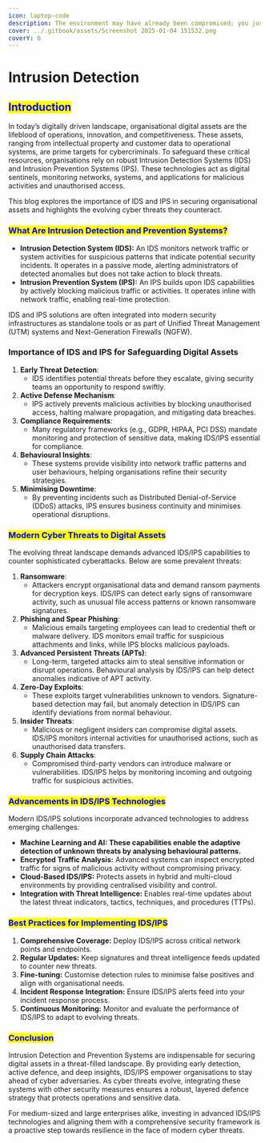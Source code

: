 ```yaml
---
icon: laptop-code
description: The environment may have already been compromised; you just don't know it yet!
cover: ../.gitbook/assets/Screenshot 2025-01-04 151532.png
coverY: 0
---
```


# Intrusion Detection

## <mark style="color:blue;">**Introduction**</mark>

In today’s digitally driven landscape, organisational digital assets are the lifeblood of operations, innovation, and competitiveness. These assets, ranging from intellectual property and customer data to operational systems, are prime targets for cybercriminals. To safeguard these critical resources, organisations rely on robust Intrusion Detection Systems (IDS) and Intrusion Prevention Systems (IPS). These technologies act as digital sentinels, monitoring networks, systems, and applications for malicious activities and unauthorised access.

This blog explores the importance of IDS and IPS in securing organisational assets and highlights the evolving cyber threats they counteract.

### <mark style="color:blue;">**What Are Intrusion Detection and Prevention Systems?**</mark>

* **Intrusion Detection System (IDS):** An IDS monitors network traffic or system activities for suspicious patterns that indicate potential security incidents. It operates in a passive mode, alerting administrators of detected anomalies but does not take action to block threats.
* **Intrusion Prevention System (IPS):** An IPS builds upon IDS capabilities by actively blocking malicious traffic or activities. It operates inline with network traffic, enabling real-time protection.

IDS and IPS solutions are often integrated into modern security infrastructures as standalone tools or as part of Unified Threat Management (UTM) systems and Next-Generation Firewalls (NGFW).

### **Importance of IDS and IPS for Safeguarding Digital Assets**

1. **Early Threat Detection**:
   * IDS identifies potential threats before they escalate, giving security teams an opportunity to respond swiftly.
2. **Active Defense Mechanism**:
   * IPS actively prevents malicious activities by blocking unauthorised access, halting malware propagation, and mitigating data breaches.
3. **Compliance Requirements**:
   * Many regulatory frameworks (e.g., GDPR, HIPAA, PCI DSS) mandate monitoring and protection of sensitive data, making IDS/IPS essential for compliance.
4. **Behavioural Insights**:
   * These systems provide visibility into network traffic patterns and user behaviours, helping organisations refine their security strategies.
5. **Minimising Downtime**:
   * By preventing incidents such as Distributed Denial-of-Service (DDoS) attacks, IPS ensures business continuity and minimises operational disruptions.

### <mark style="color:blue;">**Modern Cyber Threats to Digital Assets**</mark>

The evolving threat landscape demands advanced IDS/IPS capabilities to counter sophisticated cyberattacks. Below are some prevalent threats:

1. **Ransomware**:
   * Attackers encrypt organisational data and demand ransom payments for decryption keys. IDS/IPS can detect early signs of ransomware activity, such as unusual file access patterns or known ransomware signatures.
2. **Phishing and Spear Phishing**:
   * Malicious emails targeting employees can lead to credential theft or malware delivery. IDS monitors email traffic for suspicious attachments and links, while IPS blocks malicious payloads.
3. **Advanced Persistent Threats (APTs)**:
   * Long-term, targeted attacks aim to steal sensitive information or disrupt operations. Behavioural analysis by IDS/IPS can help detect anomalies indicative of APT activity.
4. **Zero-Day Exploits**:
   * These exploits target vulnerabilities unknown to vendors. Signature-based detection may fail, but anomaly detection in IDS/IPS can identify deviations from normal behaviour.
5. **Insider Threats**:
   * Malicious or negligent insiders can compromise digital assets. IDS/IPS monitors internal activities for unauthorised actions, such as unauthorised data transfers.
6. **Supply Chain Attacks**:
   * Compromised third-party vendors can introduce malware or vulnerabilities. IDS/IPS helps by monitoring incoming and outgoing traffic for suspicious activities.

### <mark style="color:blue;">**Advancements in IDS/IPS Technologies**</mark>

Modern IDS/IPS solutions incorporate advanced technologies to address emerging challenges:

* **Machine Learning and AI: These capabilities enable the adaptive detection of unknown threats by analysing behavioural patterns.**
* **Encrypted Traffic Analysis:** Advanced systems can inspect encrypted traffic for signs of malicious activity without compromising privacy.
* **Cloud-Based IDS/IPS:** Protects assets in hybrid and multi-cloud environments by providing centralised visibility and control.
* **Integration with Threat Intelligence:** Enables real-time updates about the latest threat indicators, tactics, techniques, and procedures (TTPs).

### <mark style="color:blue;">**Best Practices for Implementing IDS/IPS**</mark>

1. **Comprehensive Coverage:** Deploy IDS/IPS across critical network points and endpoints.
2. **Regular Updates:** Keep signatures and threat intelligence feeds updated to counter new threats.
3. **Fine-tuning:** Customise detection rules to minimise false positives and align with organisational needs.
4. **Incident Response Integration:** Ensure IDS/IPS alerts feed into your incident response process.
5. **Continuous Monitoring:** Monitor and evaluate the performance of IDS/IPS to adapt to evolving threats.

### <mark style="color:blue;">**Conclusion**</mark>

Intrusion Detection and Prevention Systems are indispensable for securing digital assets in a threat-filled landscape. By providing early detection, active defence, and deep insights, IDS/IPS empower organisations to stay ahead of cyber adversaries. As cyber threats evolve, integrating these systems with other security measures ensures a robust, layered defence strategy that protects operations and sensitive data.

For medium-sized and large enterprises alike, investing in advanced IDS/IPS technologies and aligning them with a comprehensive security framework is a proactive step towards resilience in the face of modern cyber threats.
